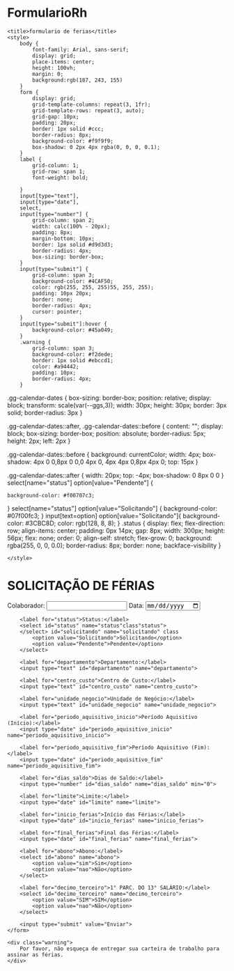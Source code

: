# FormularioRh

<!DOCTYPE html>
<html lang="pt-br">
<head>
    <meta charset="UTF-8">
    <meta name="viewport" content="width=device-width, initial-scale=1.0">
    <link rel="stylesheet" href="https://cdnjs.cloudflare.com/ajax/libs/font-awesome/5.15.4/css/all.min.css">

    <title>formulario de ferias</title>
    <style>
        body {
            font-family: Arial, sans-serif;
            display: grid;
            place-items: center;
            height: 100vh;
            margin: 0;
            background:rgb(187, 243, 155)
        }
        form {
            display: grid;
            grid-template-columns: repeat(3, 1fr);
            grid-template-rows: repeat(3, auto);
            grid-gap: 10px;
            padding: 20px;
            border: 1px solid #ccc;
            border-radius: 8px;
            background-color: #f9f9f9;
            box-shadow: 0 2px 4px rgba(0, 0, 0, 0.1);
        }
        label {
            grid-column: 1;
            grid-row: span 1;
            font-weight: bold;

        }
        input[type="text"],
        input[type="date"],
        select,
        input[type="number"] {
            grid-column: span 2;
            width: calc(100% - 20px);
            padding: 8px;
            margin-bottom: 10px;
            border: 1px solid #d9d3d3;
            border-radius: 4px;
            box-sizing: border-box;
        }
        input[type="submit"] {
            grid-column: span 3;
            background-color: #4CAF50;
            color: rgb(255, 255, 255)55, 255, 255);
            padding: 10px 20px;
            border: none;
            border-radius: 4px;
            cursor: pointer;
        }
        input[type="submit"]:hover {
            background-color: #45a049;
        }
        .warning {
            grid-column: span 3;
            background-color: #f2dede;
            border: 1px solid #ebccd1;
            color: #a94442;
            padding: 10px;
            border-radius: 4px;
        }
         
        
        
        
.gg-calendar-dates {
 box-sizing: border-box;
 position: relative;
 display: block;
 transform: scale(var(--ggs,3));
 width: 30px;
 height: 30px;
 border: 3px solid;
 border-radius: 3px
}

.gg-calendar-dates::after,
.gg-calendar-dates::before {
 content: "";
 display: block;
 box-sizing: border-box;
 position: absolute;
 border-radius: 5px;
 height: 2px;
 left: 2px
}

.gg-calendar-dates::before {
 background: currentColor;
 width: 4px;
 box-shadow:
 4px 0 0,8px 0 0,0 4px 0,
 4px 4px 0,8px 4px 0;
 top: 15px
}

.gg-calendar-dates::after {
 width: 20px;
 top: -4px;
 box-shadow: 0 8px 0 0
} 
select[name="status"] option[value="Pendente"] {
    
    background-color: #f00707c3;
}
select[name="status"] option[value="Solicitando"] {
    background-color: #07f00fc3;
}
input[text=option] option[value="Solicitando"]{
  background-color: #3CBC8D;
  color: rgb(128, 8, 8);
}
.status {
    display: flex;
    flex-direction: row;
    align-items: center;
    padding: 0px 14px;
    gap: 8px;
    width: 300px;
    height: 56px;
    flex: none;
    order: 0;
    align-self: stretch;
    flex-grow: 0;
    background: rgba(255, 0, 0, 0.0);
    border-radius: 8px;
    border: none;
    backface-visibility
}

    </style>
</head>
<body>
    <i class="gg-calendar-dates"></i>
<h1>SOLICITAÇÃO DE FÉRIAS</h1>
    <form action="#">
        <label for="colaborador">Colaborador:</label>
        <input type="text" id="colaborador" name="colaborador">
        <label for="data">Data:</label>
        <input type="date" id="data_entrada" name="data_entrada" placeholder="Data de Entrada">

        <label for="status">Status:</label>
        <select id="status" name="status"class"status">
        </select> id="solicitando" name="solicitando" class
            <option value="Solicitando">Solicitando</option>
            <option value="Pendente">Pendente</option>
        </select>

        <label for="departamento">Departamento:</label>
        <input type="text" id="departamento" name="departamento">

        <label for="centro_custo">Centro de Custo:</label>
        <input type="text" id="centro_custo" name="centro_custo">

        <label for="unidade_negocio">Unidade de Negócio:</label>
        <input type="text" id="unidade_negocio" name="unidade_negocio">

        <label for="periodo_aquisitivo_inicio">Período Aquisitivo (Início):</label>
        <input type="date" id="periodo_aquisitivo_inicio" name="periodo_aquisitivo_inicio">

        <label for="periodo_aquisitivo_fim">Período Aquisitivo (Fim):</label>
        <input type="date" id="periodo_aquisitivo_fim" name="periodo_aquisitivo_fim">

        <label for="dias_saldo">Dias de Saldo:</label>
        <input type="number" id="dias_saldo" name="dias_saldo" min="0">

        <label for="limite">Limite:</label>
        <input type="date" id="limite" name="limite">

        <label for="inicio_ferias">Início das Férias:</label>
        <input type="date" id="inicio_ferias" name="inicio_ferias">

        <label for="final_ferias">Final das Férias:</label>
        <input type="date" id="final_ferias" name="final_ferias">

        <label for="abono">Abono:</label>
        <select id="abono" name="abono">
            <option value="sim">Sim</option>
            <option value="nao">Não</option>
        </select>

        <label for="decimo_terceiro">1° PARC. DO 13° SALÁRIO:</label>
        <select id="decimo_terceiro" name="decimo_terceiro">
            <option value="SIM">SIM</option>
            <option value="nao">Não</option>
        </select>

        <input type="submit" value="Enviar">
    </form>

    <div class="warning">
        Por favor, não esqueça de entregar sua carteira de trabalho para assinar as férias.
    </div>
</body>
</html>
